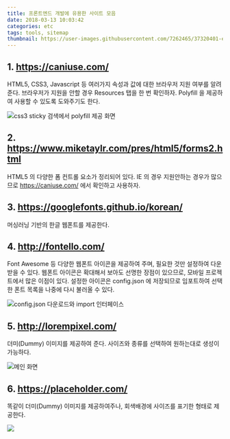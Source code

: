 ```yaml
---
title: 프론트엔드 개발에 유용한 사이트 모음
date: 2018-03-13 10:03:42
categories: etc
tags: tools, sitemap
thumbnail: https://user-images.githubusercontent.com/7262465/37320401-eaf5105c-26b6-11e8-8096-967ec7596222.png
---
```


## 1. https://caniuse.com/

HTML5, CSS3, Javascript 등 여러가지 속성과 값에 대한 브라우저 지원 여부를 알려준다. 브라우저가 지원을 안할 경우 Resources 탭을 한 번 확인하자. Polyfill 을 제공하여 사용할 수 있도록 도와주기도 한다.

![css3 sticky 검색에서 polyfill 제공 화면](https://user-images.githubusercontent.com/7262465/37320401-eaf5105c-26b6-11e8-8096-967ec7596222.png)

## 2. https://www.miketaylr.com/pres/html5/forms2.html

HTML5 의 다양한 폼 컨트롤 요소가 정리되어 있다. IE 의 경우 지원안하는 경우가 많으므로 https://caniuse.com/ 에서 확인하고 사용하자.

## 3. https://googlefonts.github.io/korean/

머싱러닝 기반의 한글 웹폰트를 제공한다.

## 4. http://fontello.com/

Font Awesome 등 다양한 웹폰트 아이콘을 제공하여 주며, 필요한 것만 설정하여 다운받을 수 있다. 웹폰트 아이콘은 확대해서 보아도 선명한 장점이 있으므로, 모바일 프로젝트에서 많은 이점이 있다. 설정한 아이콘은 config.json 에 저장되므로 임포트하여 선택한 폰트 목록을 나중에 다시 불러올 수 있다.

![config.json 다운로드와 import 인터페이스](https://user-images.githubusercontent.com/7262465/37696203-520cc3a4-2d18-11e8-8f10-dcbc299a61db.png)

## 5. http://lorempixel.com/

더미(Dummy) 이미지를 제공하여 준다. 사이즈와 종류를 선택하여 원하는대로 생성이 가능하다.

![메인 화면](https://user-images.githubusercontent.com/7262465/37317452-3dffe7fe-26a8-11e8-9131-2f7b9cba710e.png)

## 6. https://placeholder.com/

똑같이 더미(Dummy) 이미지를 제공하여주나, 회색배경에 사이즈를 표기한 형태로 제공한다.

![](https://user-images.githubusercontent.com/7262465/37745669-6c13b446-2db9-11e8-883c-d85a14dfee93.png)
